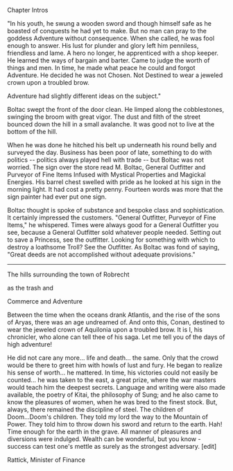 Chapter Intros

"In his youth, he swung a wooden sword and though himself safe as he boasted of conquests he had yet to make. But no man can pray to the goddess Adventure without consequence. When she called, he was fool enough to answer. His lust for plunder and glory left him penniless, friendless and lame. A hero no longer, he apprenticed with a shop keeper. He learned the ways of bargain and barter. Came to judge the worth of things and men. In time, he made what peace he could and forgot Adventure. He decided he was not Chosen. Not Destined to wear a jeweled crown upon a troubled brow. 

Adventure had slightly different ideas on the subject."





Boltac swept the front of the door clean. He limped along the cobblestones, swinging the broom with great vigor. The dust and filth of the street bounced down the hill in a small avalanche. It was good not to live at the bottom of the hill. 

When he was done he hitched his belt up underneath his round belly and surveyed the day. Business has been poor of late, something to do with politics -- politics always played hell with trade -- but Boltac was not worried. The sign over the store read M. Boltac, General Outfitter and Purveyor of Fine Items Infused with Mystical Properties and Magickal Energies. His barrel chest swelled with pride as he looked at his sign in the morning light. It had cost a pretty penny. Fourteen words was more that the sign painter had ever put one sign. 

Boltac thought is spoke of substance and bespoke class and sophistication. It certainly impressed the customers. "General Outfitter, Purveyor of Fine Items," he whispered. Times were always good for a General Outfitter you see, because a General Outfitter sold whatever people needed. Setting out to save a Princess, see the outfitter. Looking for something with which to destroy a loathsome Troll? See the Outfitter. As Boltac was fond of saying, "Great deeds are not accomplished without adequate provisions."





---

The hills surrounding the town of Robrecht 


 as the trash and






Commerce and Adventure



Between the time when the oceans drank Atlantis, and the rise of the sons of Aryas, there was an age undreamed of. And onto this, Conan, destined to wear the jeweled crown of Aquilonia upon a troubled brow. It is I, his chronicler, who alone can tell thee of his saga. Let me tell you of the days of high adventure!


He did not care any more... life and death... the same. Only that the crowd would be there to greet him with howls of lust and fury. He began to realize his sense of worth... he mattered. In time, his victories could not easily be counted... he was taken to the east, a great prize, where the war masters would teach him the deepest secrets. Language and writing were also made available, the poetry of Kitai, the philosophy of Sung; and he also came to know the pleasures of women, when he was bred to the finest stock. But, always, there remained the discipline of steel.
The children of Doom...Doom's children. They told my lord the way to the Mountain of Power. They told him to throw down his sword and return to the earth. Hah! Time enough for the earth in the grave.
All manner of pleasures and diversions were indulged. Wealth can be wonderful, but you know - success can test one's mettle as surely as the strongest adversary.
[edit]

Rattick, Minister of Finance